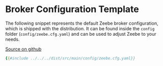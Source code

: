 # Broker Configuration Template

The following snippet represents the default Zeebe broker configuration, which is shipped with the distribution. It can be found inside the `config` folder (`config/zeebe.cfg.yaml`) and can be used to adjust Zeebe to your needs.


[Source on github](https://github.com/zeebe-io/zeebe/tree/{{commit}}/dist/src/main/config/zeebe.cfg.yaml)

```yaml
{{#include ../../../dist/src/main/config/zeebe.cfg.yaml}}
```

